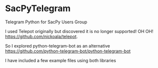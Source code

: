 # SacPyTelegram
Telegram Python for SacPy Users Group

I used Telepot originally but discovered it is no longer supported!  OH OH!
https://github.com/nickoala/telepot.

So I explored python-telegram-bot as an alternative
https://github.com/python-telegram-bot/python-telegram-bot

I have included a few example files using both libraries
